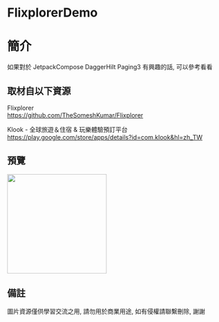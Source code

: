 # FlixplorerDemo

簡介
==================================
如果對於 JetpackCompose DaggerHilt Paging3 有興趣的話, 可以參考看看                               

取材自以下資源
--------
Flixplorer           
https://github.com/TheSomeshKumar/Flixplorer       
	
Klook - 全球旅遊＆住宿 & 玩樂體驗預訂平台           
https://play.google.com/store/apps/details?id=com.klook&hl=zh_TW                                                                                                                 
                                                                                                                                                                       
預覽
--------
<p align="left">
  <img src="https://i.imgur.com/rsxtdV8.jpeg" width="230"/>
</p> 

備註
--------
圖片資源僅供學習交流之用, 請勿用於商業用途, 如有侵權請聯繫刪除, 謝謝   
